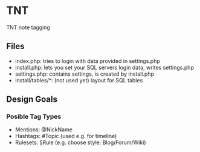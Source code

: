 # TNT #

TNT note tagging

## Files ##

* index.php:
	tries to login with data provided in settings.php
* install.php:
	lets you set your SQL servers login data, writes settings.php
* settings.php:
	contains settings, is created by install.php
* install/tables/*:
	(not used yet) layout for SQL tables

## Design Goals ##
### Posible Tag Types ###
* Mentions: @NickName
* Hashtags: #Topic (used e.g. for timeline)
* Rulesets: §Rule (e.g. choose style: Blog/Forum/Wiki)
